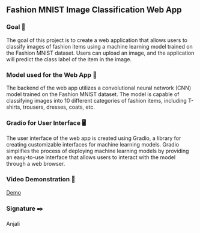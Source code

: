 ## Fashion MNIST Image Classification Web App

### Goal 🎯
The goal of this project is to create a web application that allows users to classify images of fashion items using a machine learning model trained on the Fashion MNIST dataset. Users can upload an image, and the application will predict the class label of the item in the image.

### Model used for the Web App 🧮
The backend of the web app utilizes a convolutional neural network (CNN) model trained on the Fashion MNIST dataset. The model is capable of classifying images into 10 different categories of fashion items, including T-shirts, trousers, dresses, coats, etc.

### Gradio for User Interface 🖥️
The user interface of the web app is created using Gradio, a library for creating customizable interfaces for machine learning models. Gradio simplifies the process of deploying machine learning models by providing an easy-to-use interface that allows users to interact with the model through a web browser.

### Video Demonstration 🎥
[Demo](https://github.com/deedGhost/DL-Simplified/blob/main/Fashion%20MNIST%20Dataset%20Image%20Classification%20using%20DL/Web%20App/demo.mp4)

### Signature ✒️
Anjali

